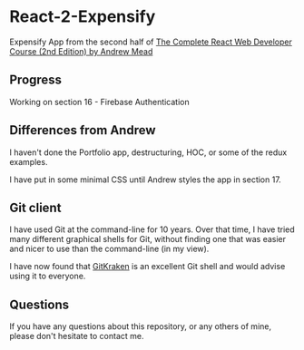 # React-2-Expensify
Expensify App from the second half of [The Complete React Web Developer Course 
(2nd Edition) by Andrew Mead](https://www.udemy.com/react-2nd-edition/learn/v4/content)

## Progress

Working on section 16 - Firebase Authentication

## Differences from Andrew

I haven't done the Portfolio app, destructuring, HOC, or some of the redux examples.

I have put in some minimal CSS until Andrew styles the app in section 17.

## Git client

I have used Git at the command-line for 10 years.
Over that time, I have tried many different graphical shells for Git,
without finding one that was easier and nicer to use than the command-line
(in my view).

I have now found that [GitKraken](https://www.gitkraken.com) is an excellent
Git shell and would advise using it to everyone.

## Questions

If you have any questions about this repository, or any others of mine, please
don't hesitate to contact me.
